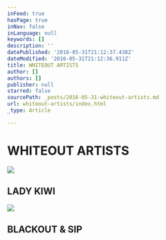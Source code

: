 ```yaml
---
inFeed: true
hasPage: true
inNav: false
inLanguage: null
keywords: []
description: ''
datePublished: '2016-05-31T21:12:37.438Z'
dateModified: '2016-05-31T21:12:36.911Z'
title: WHITEOUT ARTISTS
author: []
authors: []
publisher: null
starred: false
sourcePath: _posts/2016-05-31-whiteout-artists.md
url: whiteout-artists/index.html
_type: Article

---
```

# WHITEOUT ARTISTS
![](https://the-grid-user-content.s3-us-west-2.amazonaws.com/5b0f67b1-ef94-40e0-9996-3e64bcb0db99.jpg)

## LADY KIWI
![](https://the-grid-user-content.s3-us-west-2.amazonaws.com/981dfa63-eaf1-49b6-91a5-97b242620193.jpg)

## BLACKOUT & SIP